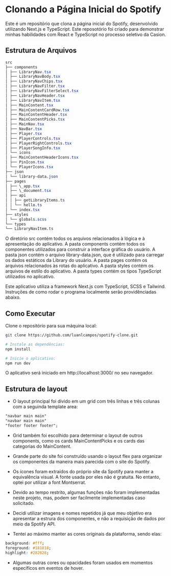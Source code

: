 # Clonando a Página Inicial do Spotify

Este é um repositório que clona a página inicial do Spotify, desenvolvido utilizando Next.js e TypeScript. Este reposotório foi criado para demonstrar minhas habilidades com React e TypeScript no processo seletivo da Casion.

## Estrutura de Arquivos

```css
src
├── components
│ ├── LibraryNav.tsx
│ ├── LibraryNavBody.tsx
│ ├── LibraryNavChips.tsx
│ ├── LibraryNavFilter.tsx
│ ├── LibraryNavFilterSelect.tsx
│ ├── LibraryNavHeader.tsx
│ ├── LibraryNavItem.tsx
│ ├── MainContent.tsx
│ ├── MainContentCardRow.tsx
│ ├── MainContentHeader.tsx
│ ├── MainContentPicks.tsx
│ ├── MainNav.tsx
│ ├── NavBar.tsx
│ ├── Player.tsx
│ ├── PlayerControls.tsx
│ ├── PlayerRightControls.tsx
│ ├── PlayerSongInfo.tsx
│ └── icons
│ ├── MainContentHeaderIcons.tsx
│ ├── PinIcon.tsx
│ └── PlayerIcons.tsx
├── json
│ └── library-data.json
├── pages
│ ├── \_app.tsx
│ ├── \_document.tsx
│ ├── api
│ │ ├── getLibraryItems.ts
│ │ └── hello.ts
│ └── index.tsx
├── styles
│ └── globals.scss
└── types
└── LibraryNavItem.ts
```

O diretório src contém todos os arquivos relacionados à lógica e à apresentação do aplicativo. A pasta components contém todos os componentes utilizados para construir a interface gráfica do usuário. A pasta json contém o arquivo library-data.json, que é utilizado para carregar os dados estáticos da Library do usuário. A pasta pages contém os arquivos relacionados às rotas do aplicativo. A pasta styles contém os arquivos de estilo do aplicativo. A pasta types contém os tipos TypeScript utilizados no aplicativo.

Este aplicativo utiliza a framework Next.js com TypeScript, SCSS e Tailwind. Instruções de como rodar o programa localmente serão providênciadas abaixo.

## Como Executar

Clone o repositório para sua máquina local:

```bash
git clone https://github.com/luanlcampos/spotify-clone.git

# Instale as dependências:
npm install

# Inicie o aplicativo:
npm run dev
```

O aplicativo será iniciado em http://localhost:3000/ no seu navegador.

## Estrutura de layout

- O layout principal foi divido em um grid com três linhas e três colunas com a seguinda template area:

```css
"navbar main main"
"navbar main main"
"footer footer footer";
```

- Grid também foi escolhido para determinar o layout de outros components, como os cards MainContentPicks e os cards das categorias do MainContent.

- Grande parte do site foi construído usando o layout flex para organizar os componentes da maneira mais parecida com o site do Spotify.

- Os ícones foram extraídos do próprio site da Spotify para manter a equivalência visual. A fonte usada por eles não é gratuita. No entanto, optei por utilizar a font Montserrat.

- Devido ao tempo restrito, algumas funções não foram implementadas neste projeto, mas, podem ser facilmente implementadas caso solicitado.

- Decidi utilizar imagens e nomes repetidos já que meu objetivo era apresentar a estrura dos componentes, e não a requisição de dados por meio da Spotify API.

- Tentei ao máximo manter as cores originais da plataforma, sendo elas:

```css
background: #fff;
foreground: #181818;
highlight: #282828;
```

- Algumas outras cores ou opacidades foram usados em momentos específicos em eventos de hover.
